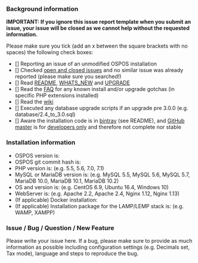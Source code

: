 ### Background information

__IMPORTANT: If you ignore this issue report template when you submit an issue, your issue will be closed as we cannot help without the requested information.__

Please make sure you tick (add an x between the square brackets with no spaces) the following check boxes:

- [] Reporting an issue of an unmodified OSPOS installation
- [] Checked [open and closed issues](https://github.com/opensourcepos/opensourcepos/issues?utf8=%E2%9C%93&q=is%3Aissue) and no similar issue was already reported (please make sure you searched!)
- [] Read [README](https://github.com/opensourcepos/opensourcepos/blob/master/README.md), [WHATS_NEW](https://github.com/opensourcepos/opensourcepos/blob/master/WHATS_NEW.txt) and [UPGRADE](https://github.com/opensourcepos/opensourcepos/blob/master/UPGRADE.txt)
- [] Read the [FAQ](https://github.com/opensourcepos/opensourcepos#faq) for any known install and/or upgrade gotchas (in specific PHP extensions installed)
- [] Read the [wiki](https://github.com/opensourcepos/opensourcepos/wiki)
- [] Executed any database upgrade scripts if an upgrade pre 3.0.0 (e.g. database/2.4_to_3.0.sql)
- [] Aware the installation code is in [bintray](https://bintray.com/jekkos/opensourcepos/opensourcepos/view/files?sort=updated&order=asc#files) (see README), and [GitHub master](https://github.com/opensourcepos/opensourcepos/tree/master) is for [developers only](https://github.com/opensourcepos/opensourcepos/wiki/Development-setup) and therefore not complete nor stable

### Installation information

- OSPOS version is:
- OSPOS git commit hash is: 
- PHP version is:      (e.g. 5.5, 5.6, 7.0, 7.1)
- MySQL or MariaDB version is:      (e.g. MySQL 5.5, MySQL 5.6, MySQL 5.7, MariaDB 10.0, MariaDB 10.1, MariaDB 10.2)
- OS and version is:      (e.g. CentOS 6.9, Ubuntu 16.4, Windows 10)
- WebServer is:      (e.g. Apache 2.2, Apache 2.4, Nginx 1.12, Nginx 1.13)
- (If applicable) Docker installation: 
- (If applicable) Installation package for the LAMP/LEMP stack is:      (e.g. WAMP, XAMPP)

### Issue / Bug  / Question / New Feature

Please write your issue here. If a bug, please make sure to provide as much information as possible including configuration settings (e.g. Decimals set, Tax mode), language and steps to reproduce the bug.
